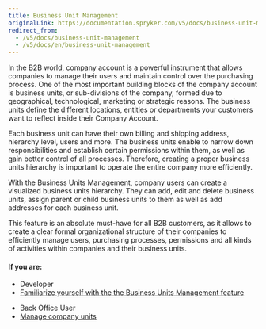 ```yaml
---
title: Business Unit Management
originalLink: https://documentation.spryker.com/v5/docs/business-unit-management
redirect_from:
  - /v5/docs/business-unit-management
  - /v5/docs/en/business-unit-management
---
```


In the B2B world, company account is a powerful instrument that allows companies to manage their users and maintain control over the purchasing process. One of the most important building blocks of the company account is business units, or sub-divisions of the company, formed due to geographical, technological, marketing or strategic reasons. The business units define the different locations, entities or departments your customers want to reflect inside their Company Account.

Each business unit can have their own billing and shipping address, hierarchy level, users and more. The business units enable to narrow down responsibilities and establish certain permissions within them, as well as gain better control of all processes. Therefore, creating a proper business units hierarchy is important to operate the entire company more efficiently.

With the Business Units Management, company users can create a visualized business units hierarchy. They can add, edit and delete business units, assign parent or child business units to them as well as add addresses for each business unit. 

This feature is an absolute must-have for all B2B customers, as it allows to create a clear formal organizational structure of their companies to efficiently manage users, purchasing processes, permissions and all kinds of activities within companies and their business units.

#### If you are:

<div class="mr-container">
    <div class="mr-list-container">
        <!-- col1 -->
        <div class="mr-col">
            <ul class="mr-list mr-list-green">
                <li class="mr-title">Developer</li>
                <li><a href="https://documentation.spryker.com/docs/en/business-unit-management-feature-overview" class="mr-link">Familiarize yourself with the the Business Units Management feature</a></li>
             <!--   <li><a href="https://documentation.spryker.com/docs/en/db-schema-company-account.htm#company-and-business-units" class="mr-link">Learn the database schema for Company and Business Units</a></li>
                <li><a href="https://documentation.spryker.com/docs/en/db-schema-company-account#company-and-business-unit-addresses" class="mr-link">Learn the database schema for Company and Business Unit Addresses</a></li>-->
            </ul>
        </div>
        <!-- col2 -->
        <div class="mr-col">
            <ul class="mr-list mr-list-blue">
                <li class="mr-title"> Back Office User</li>
                <li><a href="https://documentation.spryker.com/docs/en/managing-companies" class="mr-link">Manage company units</a></li>
            </ul>
        </div>
         </div>
</div>



